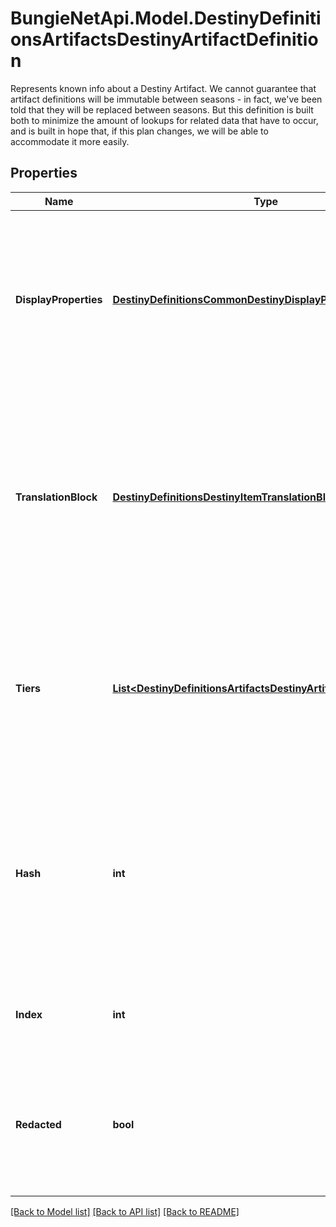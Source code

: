 # BungieNetApi.Model.DestinyDefinitionsArtifactsDestinyArtifactDefinition
Represents known info about a Destiny Artifact.  We cannot guarantee that artifact definitions will be immutable between seasons - in fact, we've been told that they will be replaced between seasons. But this definition is built both to minimize the amount of lookups for related data that have to occur, and is built in hope that, if this plan changes, we will be able to accommodate it more easily.
## Properties

Name | Type | Description | Notes
------------ | ------------- | ------------- | -------------
**DisplayProperties** | [**DestinyDefinitionsCommonDestinyDisplayPropertiesDefinition**](DestinyDefinitionsCommonDestinyDisplayPropertiesDefinition.md) | Any basic display info we know about the Artifact. Currently sourced from a related inventory item, but the source of this data is subject to change. | [optional] 
**TranslationBlock** | [**DestinyDefinitionsDestinyItemTranslationBlockDefinition**](DestinyDefinitionsDestinyItemTranslationBlockDefinition.md) | Any Geometry/3D info we know about the Artifact. Currently sourced from a related inventory item&#39;s gearset information, but the source of this data is subject to change. | [optional] 
**Tiers** | [**List&lt;DestinyDefinitionsArtifactsDestinyArtifactTierDefinition&gt;**](DestinyDefinitionsArtifactsDestinyArtifactTierDefinition.md) | Any Tier/Rank data related to this artifact, listed in display order.  Currently sourced from a Vendor, but this source is subject to change. | [optional] 
**Hash** | **int** | The unique identifier for this entity. Guaranteed to be unique for the type of entity, but not globally.  When entities refer to each other in Destiny content, it is this hash that they are referring to. | [optional] 
**Index** | **int** | The index of the entity as it was found in the investment tables. | [optional] 
**Redacted** | **bool** | If this is true, then there is an entity with this identifier/type combination, but BNet is not yet allowed to show it. Sorry! | [optional] 

[[Back to Model list]](../README.md#documentation-for-models) [[Back to API list]](../README.md#documentation-for-api-endpoints) [[Back to README]](../README.md)

